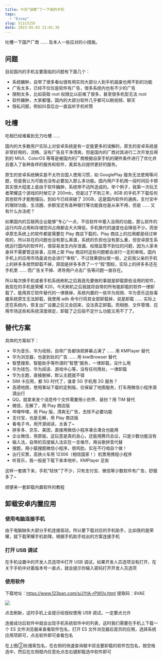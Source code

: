 ```yaml
---
title: 今天“调教”了一下我的手机
tags:
  - "Essay"
slug: 511c5255
date: 2023-05-03 23:01:39
---
```


吐槽一下国产厂商 ...... 及本人一些应对的小措施。

<!--more-->

## 问题

目前国内的手机主要面临的问题有​下面几个：

- 系统臃肿，自带了很多看似很有用实则大部分人到手机报废也用不到的功能  
- 广告太多，已经不仅仅是软件有广告，很多系统内也有不少的广告
- 限制太多，比如获取 root 权限比以前难了很多，甚至很多机型无法 root
- 软件臃肿，大家都懂，国内的大部分软件几乎都可以刷视频、聊天
- 隐私问题，例如抖音后台一直监听手机听筒

## 吐槽

吃相已经难看到无力吐槽 ......

国内的大多数用户实际上对安卓系统是有一定能更多的误解的，原生的安卓系统是非常好用的，流畅、没有广告且干净清爽，但是国内的厂商对其进行二次开发后得到的 MIUI、ColorOS 等等是被国内的厂商根据自家手机的硬件条件进行了优化并且塞入了各种各样的服务和软件，美其名曰提供更好的服务。

原生的安卓系统确实是不太符合国人使用习惯，如 GooglePlay 服务无法使用等问题，但是我认为可能也没有必要加入那么多功能。国内用户手机用一段时间后卡顿其实很大程度上是由于软件臃肿，系统带不动所造成的。举个例子，我第一次玩王者荣耀这个游戏的时候它才 200mb，但是过了不到三年，8GB 的手机不下载任何其他软件才能勉强玩，到如今已经突破了 20GB，这是国内软件的通病，支付宝中的理财功能、生活圈、余额宝还有各种银行等功能我也是从来不用，但是 ...... 又有什么办法呢？

如果国内的互联网企业能够”专心“一点，不往软件中塞入没用的功能，那么软件的运行内存占用和存储空间占用都会大大降低，手机换代的速度也会降低不少。而安卓原生系统上的软件都是需要在 Play 商店下载的，Play 商店上的应用都是经过审核的，所以存在的问题也没有那么离谱，系统的负担也没有那么重，但安卓原生系统运行国内的软件时，很容易发生内存泄漏、权限监管不到位的问题，因为人家本身并不需要管这些事，应用上架 Play 商店时这些问题都会进行一定的审核。国内手机上的应用市场虽说也会进行”审核“，不过效果貌似很一般，之前我父亲的手机上的拼多多居然卸载不掉，原因是拼多多弄了一个”假“图标，实际上的拼多多还在手机里 ...... 而广告关不掉、诱导用户点击广告等问题一直存在。

所以每次换手机或者手机系统刷机之后我首先要做的事就是卸载那些没用的软件，我现在的手机是荣耀 X20，今天刷机之后我就将自带的所有能卸载的软件一律卸载了，能用其它软件替代的一律换掉，系统内置的一些华为视频、华为音乐这些毒瘤系统原生无法卸载，我使用 adb 命令行将其全部卸载掉，说是卸载 ...... 实际上还在系统内，恢复出厂设置之后又会回来，没法真正卸载。而相册、文件管理、应用市场这些和系统深度绑定，卸载了之后指不定什么功能又用不了了。

## 替代方案
具体的方案如下：

- 华为音乐、华为视频，自带广告都快把屏幕占满了 ...... 用 KMPlayer 替代
- 华为浏览器，也是到处的广告 ...... 用 kiwiBrowser 替代
- 智慧搜索、智能助手等所谓的”智慧“服务，一律卸载，没什么用
- 华为钱包、华为阅读、游戏中心等，没有任何用处，一律卸载
- 华为主题，直接删掉，默认主题就不错
- SIM 卡应用，都 5G 时代了，谁拿 5G 手机用 2G 服务？
- 高德地图，使用某站下载的定制版，仅保留了地图服务，打车用微信小程序滴滴出行
- QQ，就拿来发个消息传个文件需要用小世界、装扮？用 TIM 替代
- 微信，无解了，用 Play 商店版
- 哔哩哔哩，用 Play 版，清爽无广告，去除不必要功能
- 支付宝，也是无解，用 Play 商店版
- 看电子书，用开源阅读，太香了~
- 拼多多、京东、美团，直接用微信小程序凑合凑合也能用
- 企业微信，用原版，这玩意是真的良心，还能用腾讯会议，只是少数功能没有
- 输入法，自带的百度输入法实在一言难尽，用谷歌拼音代替
- 搜题，用小猿搜题微信小程序，很鸡肋，实在不行咱自个做！
- 出行买票，高铁火车用 12306（相信国家！）机票用携程小程序
- 听音乐，我一般是下载下来本地听，KMPlayer 足矣

这样一套搞下来，手机”轻快“了不少，只有支付宝、微信等少数软件有广告，舒服多了~

顺便来一套卸载内置软件的教程

## 卸载安卓内置应用

### 使用电脑连接手机

由于电脑缺失大部分手机连接驱动，所以要下载对应的手机助手，比如我的是荣耀，就下载荣耀手机助理，根据手机助手给出的方案连接手机

### 打开 USB 调试

在手机设置中的开发人员选项中打开 USB 调试，如果开发人员选项没有打开，在关于手机中对着版本号一直点，就会提示你输入密码打开开发人员选项

### 使用软件

下载地址：https://www.123pan.com/s/JYtA-rPW0v.html 提取码：8VAE

![](https://images.yuanj.top/20230503213105.png)

点击刷新，这时手机上会提示给授权使用 USB 调试，一定要点允许

连接成功后软件中就会出现手机系统软件中的列表，这时我们需要在手机上下载一个 ES 文件浏览器来查看软件包名，打开 ES 文件浏览器后首页的应用，选择系统应用项即可，点击软件即可查看包名

在上图②处搜索包名，在右侧的快速查询框中双击要卸载的软件包包名，按空格选中，然后在左侧框内任意处点击右键卸载选中软件即可